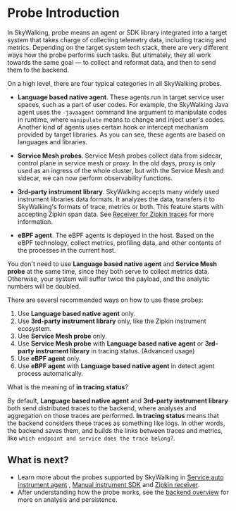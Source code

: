 # Probe Introduction

In SkyWalking, probe means an agent or SDK library integrated into a target system that takes charge of collecting
telemetry data, including tracing and metrics. Depending on the target system tech stack, there are very different ways
how the probe performs such tasks. But ultimately, they all work towards the same goal — to collect and reformat data,
and then to send them to the backend.

On a high level, there are four typical categories in all SkyWalking probes.

- **Language based native agent**. These agents run in target service user spaces, such as a part of user codes. For
  example, the SkyWalking Java agent uses the `-javaagent` command line argument to manipulate codes in runtime,
  where `manipulate` means to change and inject user's codes. Another kind of agents uses certain hook or intercept
  mechanism provided by target libraries. As you can see, these agents are based on languages and libraries.

- **Service Mesh probes**. Service Mesh probes collect data from sidecar, control plane in service mesh or proxy. In the
  old days, proxy is only used as an ingress of the whole cluster, but with the Service Mesh and sidecar, we can now
  perform observability functions.

- **3rd-party instrument library**. SkyWalking accepts many widely used instrument libraries data formats. It analyzes
  the data, transfers it to SkyWalking's formats of trace, metrics or both. This feature starts with accepting Zipkin
  span data. See
  [Receiver for Zipkin traces](../setup/backend/zipkin-trace.md) for more information.

- **eBPF agent**. The eBPF agents is deployed in the host. Based on the eBPF technology, collect metrics, profiling data, 
  and other contents of the processes in the current host.

You don't need to use **Language based native agent** and **Service Mesh probe** at the same time, since they both serve
to collect metrics data. Otherwise, your system will suffer twice the payload, and the analytic numbers will be doubled.

There are several recommended ways on how to use these probes:

1. Use **Language based native agent** only.
1. Use **3rd-party instrument library** only, like the Zipkin instrument ecosystem.
1. Use **Service Mesh probe** only.
1. Use **Service Mesh probe** with **Language based native agent** or **3rd-party instrument library** in tracing
   status. (Advanced usage)
1. Use **eBPF agent** only.
1. Use **eBPF agent** with **Language based native agent** in detect agent process automatically.

What is the meaning of **in tracing status**?

By default, **Language based native agent** and **3rd-party instrument library** both send distributed traces to the
backend, where analyses and aggregation on those traces are performed. **In tracing status** means that the backend
considers these traces as something like logs. In other words, the backend saves them, and builds the links between
traces and metrics, like `which endpoint and service does the trace belong?`.

## What is next?

- Learn more about the probes supported by SkyWalking in [Service auto instrument agent](service-agent.md)
  , [Manual instrument SDK](manual-sdk.md) and [Zipkin receiver](../setup/backend/zipkin-trace.md).
- After understanding how the probe works, see the [backend overview](backend-overview.md) for more on analysis and
  persistence.

